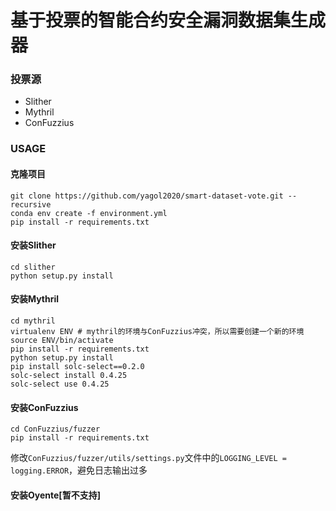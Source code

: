 # 基于投票的智能合约安全漏洞数据集生成器

### 投票源

* Slither
* Mythril
* ConFuzzius

### USAGE

#### 克隆项目

```shell
git clone https://github.com/yagol2020/smart-dataset-vote.git --recursive
conda env create -f environment.yml
pip install -r requirements.txt

```

#### 安装Slither

```shell
cd slither
python setup.py install

```

#### 安装Mythril

```shell
cd mythril
virtualenv ENV # mythril的环境与ConFuzzius冲突，所以需要创建一个新的环境
source ENV/bin/activate
pip install -r requirements.txt
python setup.py install
pip install solc-select==0.2.0
solc-select install 0.4.25
solc-select use 0.4.25
```

#### 安装ConFuzzius

```shell
cd ConFuzzius/fuzzer
pip install -r requirements.txt

```

修改`ConFuzzius/fuzzer/utils/settings.py`文件中的`LOGGING_LEVEL = logging.ERROR`，避免日志输出过多

#### 安装Oyente[**暂不支持**]